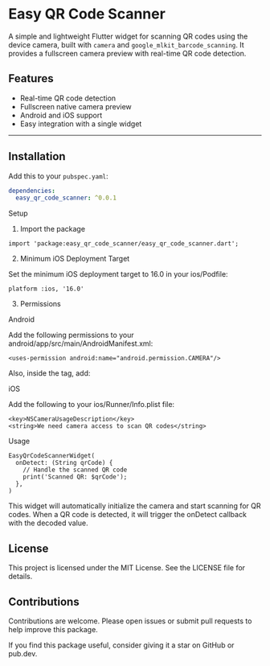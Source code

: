 # Easy QR Code Scanner

A simple and lightweight Flutter widget for scanning QR codes using the device camera, built with `camera` and `google_mlkit_barcode_scanning`. It provides a fullscreen camera preview with real-time QR code detection.

## Features

- Real-time QR code detection
- Fullscreen native camera preview
- Android and iOS support
- Easy integration with a single widget

---

## Installation

Add this to your `pubspec.yaml`:

```yaml
dependencies:
  easy_qr_code_scanner: ^0.0.1
```


Setup

1. Import the package
```
import 'package:easy_qr_code_scanner/easy_qr_code_scanner.dart';
```
2. Minimum iOS Deployment Target

Set the minimum iOS deployment target to 16.0 in your ios/Podfile:
```
platform :ios, '16.0'
```
3. Permissions

Android

Add the following permissions to your android/app/src/main/AndroidManifest.xml:
```
<uses-permission android:name="android.permission.CAMERA"/>
```
Also, inside the <application> tag, add:

<uses-feature android:name="android.hardware.camera" android:required="true"/>

iOS

Add the following to your ios/Runner/Info.plist file:
```
<key>NSCameraUsageDescription</key>
<string>We need camera access to scan QR codes</string>
```


Usage
```
EasyQrCodeScannerWidget(
  onDetect: (String qrCode) {
    // Handle the scanned QR code
    print('Scanned QR: $qrCode');
  },
)
```
This widget will automatically initialize the camera and start scanning for QR codes. When a QR code is detected, it will trigger the onDetect callback with the decoded value.


## License

This project is licensed under the MIT License. See the LICENSE file for details.

## Contributions

Contributions are welcome. Please open issues or submit pull requests to help improve this package.

If you find this package useful, consider giving it a star on GitHub or pub.dev.